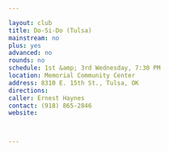```yaml
---

layout: club
title: Do-Si-Do (Tulsa)
mainstream: no
plus: yes
advanced: no
rounds: no
schedule: 1st &amp; 3rd Wednesday, 7:30 PM
location: Memorial Community Center
address: 8310 E. 15th St., Tulsa, OK
directions: 
caller: Ernest Haynes
contact: (918) 865-2846
website: 



---
```


